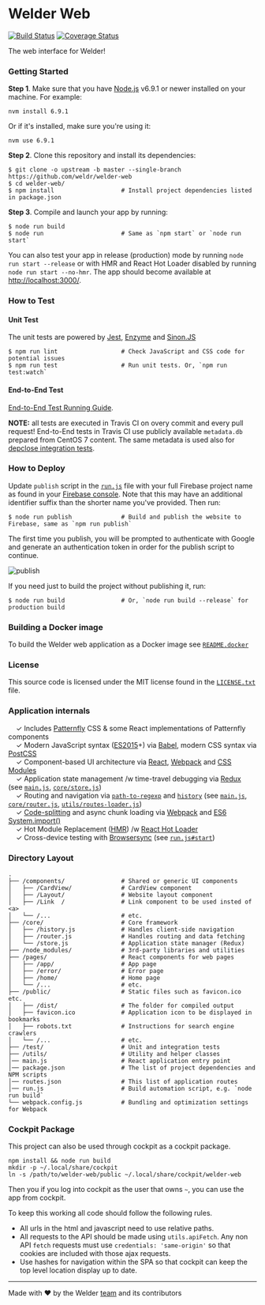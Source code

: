 # Welder Web

[![Build Status](https://travis-ci.org/weldr/welder-web.svg?branch=master)](https://travis-ci.org/weldr/welder-web)
[![Coverage Status](https://coveralls.io/repos/github/weldr/welder-web/badge.svg?branch=master)](https://coveralls.io/github/weldr/welder-web?branch=master)

The web interface for Welder!


### Getting Started

**Step 1**. Make sure that you have [Node.js](https://nodejs.org/) v6.9.1 or newer installed on your
machine. For example:
```shell
nvm install 6.9.1
```
Or if it's installed, make sure you're using it:
```shell
nvm use 6.9.1
```

**Step 2**. Clone this repository and install its dependencies:

```shell
$ git clone -o upstream -b master --single-branch https://github.com/weldr/welder-web
$ cd welder-web/
$ npm install                   # Install project dependencies listed in package.json
```

**Step 3**. Compile and launch your app by running:

```shell
$ node run build
$ node run                      # Same as `npm start` or `node run start`
```

You can also test your app in release (production) mode by running `node run start --release` or
with HMR and React Hot Loader disabled by running `node run start --no-hmr`. The app should become
available at [http://localhost:3000/](http://localhost:3000/).


### How to Test

#### Unit Test

The unit tests are powered by [Jest](https://facebook.github.io/jest/), [Enzyme](http://airbnb.io/enzyme/) and [Sinon.JS](http://sinonjs.org/)

```shell
$ npm run lint                  # Check JavaScript and CSS code for potential issues
$ npm run test                  # Run unit tests. Or, `npm run test:watch`
```

#### End-to-End Test

[End-to-End Test Running Guide](test/end-to-end/README.md).

**NOTE:** all tests are executed in Travis CI on overy commit and every pull request!
End-to-End tests in Travis CI use publicly available `metadata.db` prepared from
CentOS 7 content. The same metadata is used also for
[depclose integration tests](https://github.com/weldr/bdcs-api-rs#testing).

### How to Deploy

Update `publish` script in the [`run.js`](run.js) file with your full Firebase project name as found
in your [Firebase console](https://console.firebase.google.com/). Note that this may have an
additional identifier suffix than the shorter name you've provided. Then run:

```shell
$ node run publish              # Build and publish the website to Firebase, same as `npm run publish`
```

The first time you publish, you will be prompted to authenticate with Google and generate an
authentication token in order for the publish script to continue.

![publish](https://koistya.github.io/files/react-static-boilerplate-publish.gif)

If you need just to build the project without publishing it, run:

```shell
$ node run build                # Or, `node run build --release` for production build
```

### Building a Docker image

To build the Welder web application as a Docker image see
[`README.docker`](README.docker)

### License

This source code is licensed under the MIT license found in the [`LICENSE.txt`](LICENSE.txt) file.

### Application internals

&nbsp; &nbsp; ✓ Includes [Patternfly](http://www.patternfly.org/) CSS & some React implementations of Patternfly components<br>
&nbsp; &nbsp; ✓ Modern JavaScript syntax ([ES2015](http://babeljs.io/docs/learn-es2015/)+) via [Babel](http://babeljs.io/), modern CSS syntax via [PostCSS](https://github.com/postcss/postcss)<br>
&nbsp; &nbsp; ✓ Component-based UI architecture via [React](http://facebook.github.io/react/), [Webpack](https://webpack.github.io/) and [CSS Modules](https://github.com/css-modules/css-modules)<br>
&nbsp; &nbsp; ✓ Application state management /w time-travel debugging via [Redux](http://redux.js.org/) (see [`main.js`](main.js), [`core/store.js`](core/store.js))<br>
&nbsp; &nbsp; ✓ Routing and navigation via [`path-to-regexp`](https://github.com/pillarjs/path-to-regexp) and [`history`](https://github.com/mjackson/history) (see [`main.js`](main.js), [`core/router.js`](core/router.js), [`utils/routes-loader.js`](utils/routes-loader.js))<br>
&nbsp; &nbsp; ✓ [Code-splitting](https://github.com/webpack/docs/wiki/code-splitting) and async chunk loading via [Webpack](https://webpack.github.io/) and [ES6 System.import()](http://www.2ality.com/2014/09/es6-modules-final.html)<br>
&nbsp; &nbsp; ✓ Hot Module Replacement ([HMR](https://webpack.github.io/docs/hot-module-replacement.html)) /w [React Hot Loader](http://gaearon.github.io/react-hot-loader/)<br>
&nbsp; &nbsp; ✓ Cross-device testing with [Browsersync](https://browsersync.io/) (see [`run.js#start`](run.js))<br>

### Directory Layout

```shell
.
├── /components/                # Shared or generic UI components
│   ├── /CardView/              # CardView component
│   ├── /Layout/                # Website layout component
│   ├── /Link  /                # Link component to be used insted of <a>
│   └── /...                    # etc.
├── /core/                      # Core framework
│   ├── /history.js             # Handles client-side navigation
│   ├── /router.js              # Handles routing and data fetching
│   └── /store.js               # Application state manager (Redux)
├── /node_modules/              # 3rd-party libraries and utilities
├── /pages/                     # React components for web pages
│   ├── /app/                   # App page
│   ├── /error/                 # Error page
│   ├── /home/                  # Home page
│   └── /...                    # etc.
├── /public/                    # Static files such as favicon.ico etc.
│   ├── /dist/                  # The folder for compiled output
│   ├── favicon.ico             # Application icon to be displayed in bookmarks
│   ├── robots.txt              # Instructions for search engine crawlers
│   └── /...                    # etc.
├── /test/                      # Unit and integration tests
├── /utils/                     # Utility and helper classes
│── main.js                     # React application entry point
│── package.json                # The list of project dependencies and NPM scripts
│── routes.json                 # This list of application routes
│── run.js                      # Build automation script, e.g. `node run build`
└── webpack.config.js           # Bundling and optimization settings for Webpack
```

### Cockpit Package

This project can also be used through cockpit as a cockpit package.

```
npm install && node run build
mkdir -p ~/.local/share/cockpit
ln -s /path/to/welder-web/public ~/.local/share/cockpit/welder-web
```

Then you if you log into cockpit as the user that owns ```~```, you can use the app from cockpit.

To keep this working all code should follow the following rules.

 * All urls in the html and javascript need to use relative paths.
 * All requests to the API should be made using ```utils.apiFetch```. Any non API ```fetch``` requests
   must use ```credentials: 'same-origin'``` so that cookies are included with those ajax requests.
 * Use hashes for navigation within the SPA so that cockpit can keep the top level location display
   up to date.

---
Made with ♥ by the Welder [team](https://github.com/orgs/weldr/people) and its contributors
